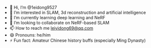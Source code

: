 - 👋 Hi, I’m @1eidong9527
- 👀 I’m interested in SLAM, 3d reconstruction and artificial intelligence
- 🌱 I’m currently learning deep learning and NeRF
- 💞️ I’m looking to collaborate on NeRF-based SLAM
- 📫 How to reach me leiyidong69@qq.com
- 😄 Pronouns: he/him
- ⚡ Fun fact: Amateur Chinese history buffs (especially Ming Dynasty)

<!---
1eidong9527/1eidong9527 is a ✨ special ✨ repository because its `README.md` (this file) appears on your GitHub profile.
You can click the Preview link to take a look at your changes.
--->
